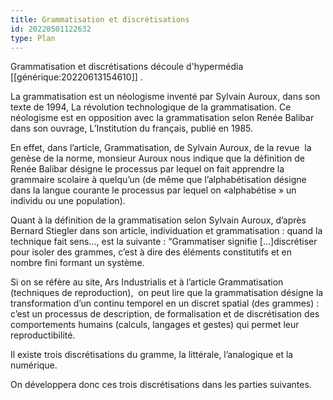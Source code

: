```yaml
---
title: Grammatisation et discrétisations
id: 20220501122632
type: Plan
---
```


Grammatisation et discrétisations découle d'hypermédia [[générique:20220613154610]] .

La grammatisation est un néologisme inventé par Sylvain Auroux, dans son texte de 1994, La révolution technologique de la grammatisation. Ce néologisme est en opposition avec la grammatisation selon Renée Balibar dans son ouvrage, L’Institution du français, publié en 1985. 

En effet, dans l’article, Grammatisation, de Sylvain Auroux, de la revue  la genèse de la norme, monsieur Auroux nous indique que la définition de Renée Balibar désigne le processus par lequel on fait apprendre la grammaire scolaire à quelqu’un (de même que l’alphabétisation désigne dans la langue courante le processus par lequel on «alphabétise » un individu ou une population).

Quant à la définition de la grammatisation selon Sylvain Auroux, d’après Bernard Stiegler dans son article, individuation et grammatisation : quand la technique fait sens…, est la suivante : “Grammatiser signifie \[…\]discrétiser pour isoler des grammes, c’est à dire des éléments constitutifs et en nombre fini formant un système.

Si on se réfère au site, Ars Industrialis et à l’article Grammatisation (techniques de reproduction),  on peut lire que la grammatisation désigne la transformation d’un continu temporel en un discret spatial (des grammes) : c’est un processus de description, de formalisation et de discrétisation des comportements humains (calculs, langages et gestes) qui permet leur reproductibilité.

Il existe trois discrétisations du gramme, la littérale, l’analogique et la numérique.

On développera donc ces trois discrétisations dans les parties suivantes.